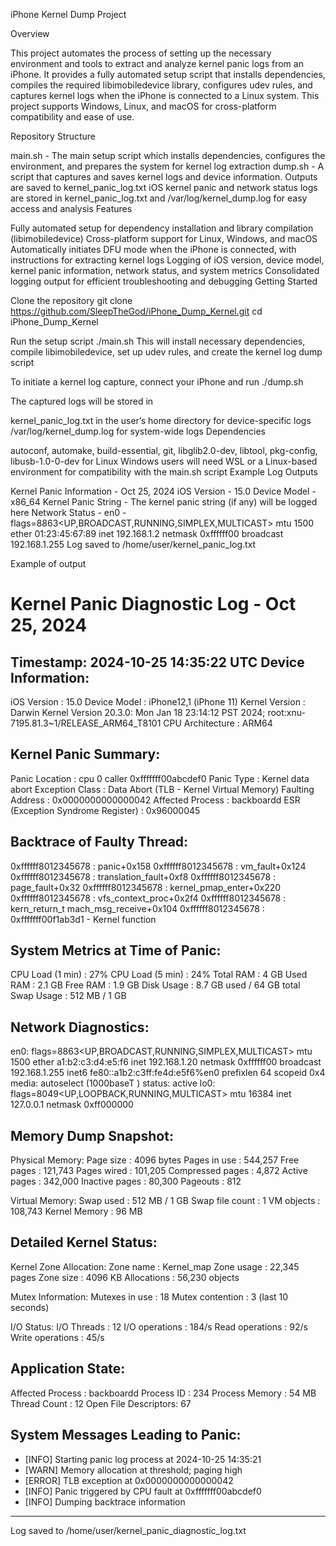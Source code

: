 iPhone Kernel Dump Project

Overview

This project automates the process of setting up the necessary environment and tools to extract and analyze kernel panic logs from an iPhone. It provides a fully automated setup script that installs dependencies, compiles the required libimobiledevice library, configures udev rules, and captures kernel logs when the iPhone is connected to a Linux system. This project supports Windows, Linux, and macOS for cross-platform compatibility and ease of use.

Repository Structure

main.sh - The main setup script which installs dependencies, configures the environment, and prepares the system for kernel log extraction
dump.sh - A script that captures and saves kernel logs and device information. Outputs are saved to kernel_panic_log.txt
iOS kernel panic and network status logs are stored in kernel_panic_log.txt and /var/log/kernel_dump.log for easy access and analysis
Features

Fully automated setup for dependency installation and library compilation (libimobiledevice)
Cross-platform support for Linux, Windows, and macOS
Automatically initiates DFU mode when the iPhone is connected, with instructions for extracting kernel logs
Logging of iOS version, device model, kernel panic information, network status, and system metrics
Consolidated logging output for efficient troubleshooting and debugging
Getting Started

Clone the repository git clone https://github.com/SleepTheGod/iPhone_Dump_Kernel.git cd iPhone_Dump_Kernel

Run the setup script ./main.sh This will install necessary dependencies, compile libimobiledevice, set up udev rules, and create the kernel log dump script

To initiate a kernel log capture, connect your iPhone and run ./dump.sh

The captured logs will be stored in

kernel_panic_log.txt in the user’s home directory for device-specific logs
/var/log/kernel_dump.log for system-wide logs
Dependencies

autoconf, automake, build-essential, git, libglib2.0-dev, libtool, pkg-config, libusb-1.0-0-dev for Linux
Windows users will need WSL or a Linux-based environment for compatibility with the main.sh script
Example Log Outputs

Kernel Panic Information - Oct 25, 2024
iOS Version - 15.0 Device Model - x86_64 Kernel Panic String - The kernel panic string (if any) will be logged here Network Status - en0 - flags=8863<UP,BROADCAST,RUNNING,SIMPLEX,MULTICAST> mtu 1500 ether 01:23:45:67:89
inet 192.168.1.2 netmask 0xffffff00 broadcast 192.168.1.255
Log saved to /home/user/kernel_panic_log.txt




Example of output

Kernel Panic Diagnostic Log - Oct 25, 2024
===========================================
Timestamp: 2024-10-25 14:35:22 UTC
Device Information:
-------------------------------------------
  iOS Version           : 15.0
  Device Model          : iPhone12,1 (iPhone 11)
  Kernel Version        : Darwin Kernel Version 20.3.0: Mon Jan 18 23:14:12 PST 2024; root:xnu-7195.81.3~1/RELEASE_ARM64_T8101
  CPU Architecture      : ARM64

Kernel Panic Summary:
-------------------------------------------
  Panic Location        : cpu 0 caller 0xfffffff00abcdef0
  Panic Type            : Kernel data abort
  Exception Class       : Data Abort (TLB - Kernel Virtual Memory)
  Faulting Address      : 0x0000000000000042
  Affected Process      : backboardd
  ESR (Exception Syndrome Register) : 0x96000045

Backtrace of Faulty Thread:
-------------------------------------------
0xffffff8012345678 : panic+0x158
0xffffff8012345678 : vm_fault+0x124
0xffffff8012345678 : translation_fault+0xf8
0xffffff8012345678 : page_fault+0x32
0xffffff8012345678 : kernel_pmap_enter+0x220
0xffffff8012345678 : vfs_context_proc+0x2f4
0xffffff8012345678 : kern_return_t mach_msg_receive+0x104
0xffffff8012345678 : 0xfffffff00f1ab3d1 - Kernel function

System Metrics at Time of Panic:
-------------------------------------------
  CPU Load (1 min)      : 27%
  CPU Load (5 min)      : 24%
  Total RAM             : 4 GB
  Used RAM              : 2.1 GB
  Free RAM              : 1.9 GB
  Disk Usage            : 8.7 GB used / 64 GB total
  Swap Usage            : 512 MB / 1 GB

Network Diagnostics:
-------------------------------------------
en0: flags=8863<UP,BROADCAST,RUNNING,SIMPLEX,MULTICAST> mtu 1500
    ether a1:b2:c3:d4:e5:f6 
    inet 192.168.1.20 netmask 0xffffff00 broadcast 192.168.1.255
    inet6 fe80::a1b2:c3ff:fe4d:e5f6%en0 prefixlen 64 scopeid 0x4
    media: autoselect (1000baseT <full-duplex>)
    status: active
lo0: flags=8049<UP,LOOPBACK,RUNNING,MULTICAST> mtu 16384
    inet 127.0.0.1 netmask 0xff000000

Memory Dump Snapshot:
-------------------------------------------
  Physical Memory:
    Page size          : 4096 bytes
    Pages in use       : 544,257
    Free pages         : 121,743
    Pages wired        : 101,205
    Compressed pages   : 4,872
    Active pages       : 342,000
    Inactive pages     : 80,300
    Pageouts           : 812

  Virtual Memory:
    Swap used          : 512 MB / 1 GB
    Swap file count    : 1
    VM objects         : 108,743
    Kernel Memory      : 96 MB

Detailed Kernel Status:
-------------------------------------------
  Kernel Zone Allocation:
    Zone name         : Kernel_map
    Zone usage        : 22,345 pages
    Zone size         : 4096 KB
    Allocations       : 56,230 objects

  Mutex Information:
    Mutexes in use    : 18
    Mutex contention  : 3 (last 10 seconds)

  I/O Status:
    I/O Threads       : 12
    I/O operations    : 184/s
    Read operations   : 92/s
    Write operations  : 45/s

Application State:
-------------------------------------------
  Affected Process     : backboardd
  Process ID           : 234
  Process Memory       : 54 MB
  Thread Count         : 12
  Open File Descriptors: 67

System Messages Leading to Panic:
-------------------------------------------
  - [INFO] Starting panic log process at 2024-10-25 14:35:21
  - [WARN] Memory allocation at threshold; paging high
  - [ERROR] TLB exception at 0x0000000000000042
  - [INFO] Panic triggered by CPU fault at 0xfffffff00abcdef0
  - [INFO] Dumping backtrace information

-------------------------------------------
Log saved to /home/user/kernel_panic_diagnostic_log.txt
